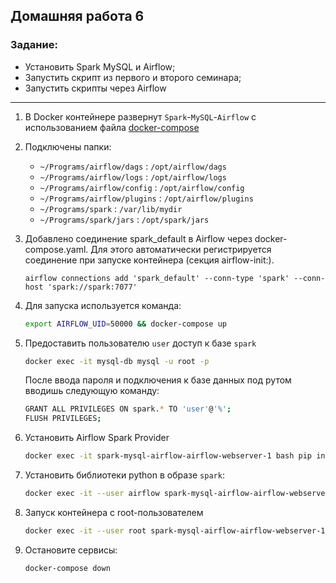 ## Домашняя работа 6

### Задание:

- Установить Spark MySQL и Airflow;
- Запустить скрипт из первого и второго семинара;
- Запустить скрипты через Airflow

---

1. В Docker контейнере развернут `Spark`-`MySQL`-`Airflow`
с использованием файла [docker-compose](~/Programs/_Repository/00_Codes/26Docker/Spark-MySQL-Airflow/docker-compose.yaml)

2. Подключены папки:
    - `~/Programs/airflow/dags` : `/opt/airflow/dags`
    - `~/Programs/airflow/logs` : `/opt/airflow/logs`
    - `~/Programs/airflow/config` : `/opt/airflow/config`
    - `~/Programs/airflow/plugins` : `/opt/airflow/plugins`
    - `~/Programs/spark` : `/var/lib/mydir`
    - `~/Programs/spark/jars` : `/opt/spark/jars`


3. Добавлено соединение spark_default в Airflow через docker-compose.yaml. Для этого автоматически регистрируется соединение при запуске контейнера (секция airflow-init:).
   ```
   airflow connections add 'spark_default' --conn-type 'spark' --conn-host 'spark://spark:7077'
   ```

4. Для запуска используется команда:
    ```bash
    export AIRFLOW_UID=50000 && docker-compose up
    ```
   
4. Предоставить пользователю `user` доступ к базе `spark`

   ```bash
   docker exec -it mysql-db mysql -u root -p
   ```

   После ввода пароля и подключения к базе данных под рутом вводишь следующую команду:

   ```bash
   GRANT ALL PRIVILEGES ON spark.* TO 'user'@'%';
   FLUSH PRIVILEGES;
   ```

5. Установить Airflow Spark Provider

   ```bash
   docker exec -it spark-mysql-airflow-airflow-webserver-1 bash pip install apache-airflow-providers-apache-spark
   ```

6. Установить библиотеки python в образе `spark`:

   ```bash
   docker exec -it --user airflow spark-mysql-airflow-airflow-webserver-1 pip install cryptography pandas pymysql sqlalchemy matplotlib pyspark
   ```

6. Запуск контейнера с root-пользователем

   ```bash
   docker exec -it --user root spark-mysql-airflow-airflow-webserver-1 bash
   ```


6. Остановите сервисы:

   ```bash
   docker-compose down
   ```